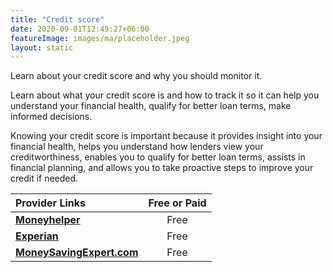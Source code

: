 ```yaml
---
title: "Credit score"
date: 2020-09-01T12:49:27+06:00
featureImage: images/ma/placeholder.jpeg
layout: static
---
```


Learn about your credit score and why you should monitor it.

Learn about what your credit score is and how to track it so it can help you understand your financial health, qualify for better loan terms, make informed decisions.

Knowing your credit score is important because it provides insight into your financial health, helps you understand how lenders view your creditworthiness, enables you to qualify for better loan terms, assists in financial planning, and allows you to take proactive steps to improve your credit if needed.

| Provider Links      | Free or Paid  |  
| :-----------          | :--------------:      |  
| [**Moneyhelper**](https://www.moneyhelper.org.uk/en/everyday-money/credit-and-purchases/how-to-check-your-credit-report) | Free | 
| [**Experian**](https://www.experian.co.uk/consumer/guides/good-credit-score.html) | Free | 
| [**MoneySavingExpert.com**](https://www.moneysavingexpert.com/loans/credit-rating-credit-score/) | Free  | 
  

<br/><br/>






